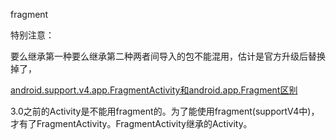 fragment

特别注意：

要么继承第一种要么继承第二种两者间导入的包不能混用，估计是官方升级后替换掉了，

[android.support.v4.app.FragmentActivity和android.app.Fragment区别](http://blog.csdn.net/duguang77/article/details/17580993)

3.0之前的Activity是不能用fragment的。为了能使用fragment(supportV4中)，才有了FragmentActivity。FragmentActivity继承的Activity。
